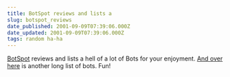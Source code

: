 ```yaml
---
title: BotSpot reviews and lists a
slug: botspot_reviews
date_published: 2001-09-09T07:39:06.000Z
date_updated: 2001-09-09T07:39:06.000Z
tags: random ha-ha
---
```


[BotSpot](http://bots.internet.com/) reviews and lists a hell of a lot of Bots for your enjoyment. [And over here](http://www.wdilt.com/aimbots/) is another long list of bots. Fun!
